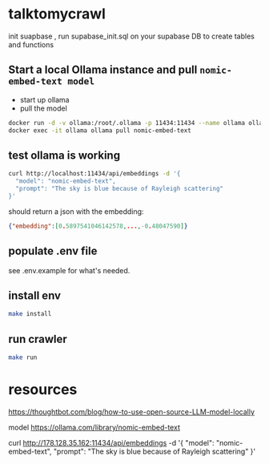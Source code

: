 # talktomycrawl
init suapbase , run supabase_init.sql on your supabase DB to create tables and functions


## Start a local Ollama instance and pull `nomic-embed-text model`

- start up ollama
- pull the model
```bash
docker run -d -v ollama:/root/.ollama -p 11434:11434 --name ollama ollama/ollama
docker exec -it ollama ollama pull nomic-embed-text
```
 
## test ollama is working
```bash
curl http://localhost:11434/api/embeddings -d '{
  "model": "nomic-embed-text",
  "prompt": "The sky is blue because of Rayleigh scattering"
}'
```

should return a json with the embedding:
```json
{"embedding":[0.5897541046142578,...,-0.48047590]}
```

## populate .env file
see .env.example for what's needed.

## install env
```bash
make install
```

## run crawler
```bash
make run
```





# resources
https://thoughtbot.com/blog/how-to-use-open-source-LLM-model-locally

model
https://ollama.com/library/nomic-embed-text




curl http://178.128.35.162:11434/api/embeddings -d '{
  "model": "nomic-embed-text",
  "prompt": "The sky is blue because of Rayleigh scattering"
}'

